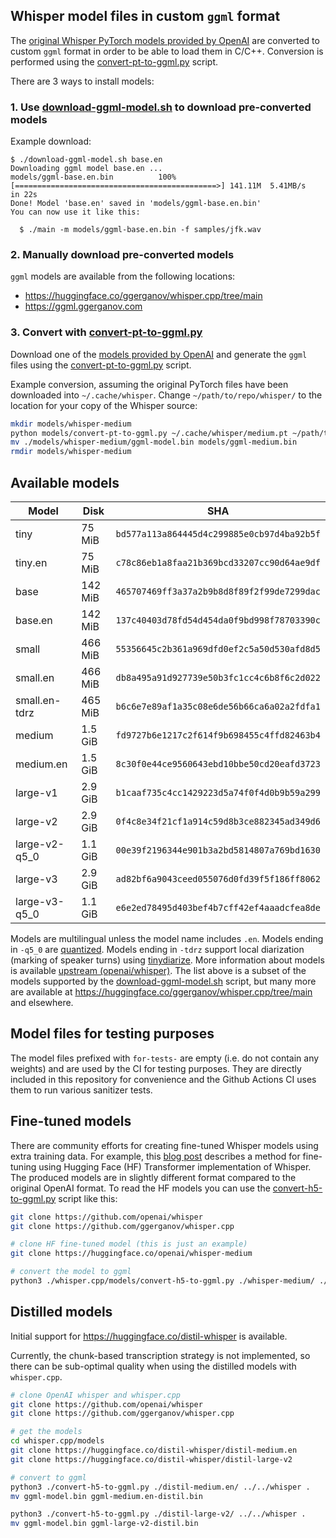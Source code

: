 ## Whisper model files in custom `ggml` format

The [original Whisper PyTorch models provided by OpenAI](https://github.com/openai/whisper/blob/main/whisper/__init__.py#L17-L30)
are converted to custom `ggml` format in order to be able to load them in C/C++.
Conversion is performed using the [convert-pt-to-ggml.py](convert-pt-to-ggml.py) script.

There are 3 ways to install models:

### 1. Use [download-ggml-model.sh](download-ggml-model.sh) to download pre-converted models

Example download:

```text
$ ./download-ggml-model.sh base.en
Downloading ggml model base.en ...
models/ggml-base.en.bin          100%[=============================================>] 141.11M  5.41MB/s    in 22s
Done! Model 'base.en' saved in 'models/ggml-base.en.bin'
You can now use it like this:

  $ ./main -m models/ggml-base.en.bin -f samples/jfk.wav
```

### 2. Manually download pre-converted models

`ggml` models are available from the following locations:

- https://huggingface.co/ggerganov/whisper.cpp/tree/main
- https://ggml.ggerganov.com

### 3. Convert with [convert-pt-to-ggml.py](convert-pt-to-ggml.py)

Download one of the [models provided by OpenAI](https://github.com/openai/whisper/blob/main/whisper/__init__.py#L17-L30) and generate the `ggml` files using the [convert-pt-to-ggml.py](convert-pt-to-ggml.py) script.

Example conversion, assuming the original PyTorch files have been downloaded into `~/.cache/whisper`. Change `~/path/to/repo/whisper/` to the location for your copy of the Whisper source:

```bash
mkdir models/whisper-medium
python models/convert-pt-to-ggml.py ~/.cache/whisper/medium.pt ~/path/to/repo/whisper/ ./models/whisper-medium
mv ./models/whisper-medium/ggml-model.bin models/ggml-medium.bin
rmdir models/whisper-medium
```

## Available models

| Model         | Disk    | SHA                                        |
| ------------- | ------- | ------------------------------------------ |
| tiny          | 75 MiB  | `bd577a113a864445d4c299885e0cb97d4ba92b5f` |
| tiny.en       | 75 MiB  | `c78c86eb1a8faa21b369bcd33207cc90d64ae9df` |
| base          | 142 MiB | `465707469ff3a37a2b9b8d8f89f2f99de7299dac` |
| base.en       | 142 MiB | `137c40403d78fd54d454da0f9bd998f78703390c` |
| small         | 466 MiB | `55356645c2b361a969dfd0ef2c5a50d530afd8d5` |
| small.en      | 466 MiB | `db8a495a91d927739e50b3fc1cc4c6b8f6c2d022` |
| small.en-tdrz | 465 MiB | `b6c6e7e89af1a35c08e6de56b66ca6a02a2fdfa1` |
| medium        | 1.5 GiB | `fd9727b6e1217c2f614f9b698455c4ffd82463b4` |
| medium.en     | 1.5 GiB | `8c30f0e44ce9560643ebd10bbe50cd20eafd3723` |
| large-v1      | 2.9 GiB | `b1caaf735c4cc1429223d5a74f0f4d0b9b59a299` |
| large-v2      | 2.9 GiB | `0f4c8e34f21cf1a914c59d8b3ce882345ad349d6` |
| large-v2-q5_0 | 1.1 GiB | `00e39f2196344e901b3a2bd5814807a769bd1630` |
| large-v3      | 2.9 GiB | `ad82bf6a9043ceed055076d0fd39f5f186ff8062` |
| large-v3-q5_0 | 1.1 GiB | `e6e2ed78495d403bef4b7cff42ef4aaadcfea8de` |

Models are multilingual unless the model name includes `.en`. Models ending in `-q5_0` are [quantized](../README.md#quantization). Models ending in `-tdrz` support local diarization (marking of speaker turns) using [tinydiarize](https://github.com/akashmjn/tinydiarize). More information about models is available [upstream (openai/whisper)](https://github.com/openai/whisper#available-models-and-languages). The list above is a subset of the models supported by the [download-ggml-model.sh](download-ggml-model.sh) script, but many more are available at https://huggingface.co/ggerganov/whisper.cpp/tree/main and elsewhere.

## Model files for testing purposes

The model files prefixed with `for-tests-` are empty (i.e. do not contain any weights) and are used by the CI for
testing purposes. They are directly included in this repository for convenience and the Github Actions CI uses them to
run various sanitizer tests.

## Fine-tuned models

There are community efforts for creating fine-tuned Whisper models using extra training data. For example, this
[blog post](https://huggingface.co/blog/fine-tune-whisper) describes a method for fine-tuning using Hugging Face (HF)
Transformer implementation of Whisper. The produced models are in slightly different format compared to the original
OpenAI format. To read the HF models you can use the [convert-h5-to-ggml.py](convert-h5-to-ggml.py) script like this:

```bash
git clone https://github.com/openai/whisper
git clone https://github.com/ggerganov/whisper.cpp

# clone HF fine-tuned model (this is just an example)
git clone https://huggingface.co/openai/whisper-medium

# convert the model to ggml
python3 ./whisper.cpp/models/convert-h5-to-ggml.py ./whisper-medium/ ./whisper .
```

## Distilled models

Initial support for https://huggingface.co/distil-whisper is available.

Currently, the chunk-based transcription strategy is not implemented, so there can be sub-optimal quality when using the distilled models with `whisper.cpp`.

```bash
# clone OpenAI whisper and whisper.cpp
git clone https://github.com/openai/whisper
git clone https://github.com/ggerganov/whisper.cpp

# get the models
cd whisper.cpp/models
git clone https://huggingface.co/distil-whisper/distil-medium.en
git clone https://huggingface.co/distil-whisper/distil-large-v2

# convert to ggml
python3 ./convert-h5-to-ggml.py ./distil-medium.en/ ../../whisper .
mv ggml-model.bin ggml-medium.en-distil.bin

python3 ./convert-h5-to-ggml.py ./distil-large-v2/ ../../whisper .
mv ggml-model.bin ggml-large-v2-distil.bin
```
